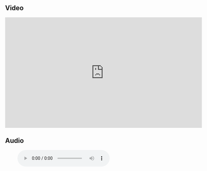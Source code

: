 ## Video

<iframe src="https://player.vimeo.com/video/689996059?h=49ed63f02c&title=0&byline=0" width="640" height="360" frameborder="0" allow="autoplay; fullscreen; picture-in-picture" allowfullscreen></iframe>

## Audio

<figure class="wp-block-audio"><audio controls src="https://markmayberry.net/wp-content/uploads/bible-study/2022-03-13-pm-JH-Knowing-God-His-Creation.mp3"></audio></figure>
